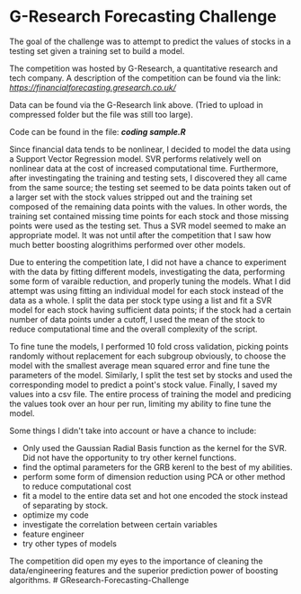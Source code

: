 # G-Research Forecasting Challenge

The goal of the challenge was to attempt to predict the values of stocks in a testing set given a training set to build a model. 

The competition was hosted by G-Research, a quantitative research and tech company. A description of the competition can be found via the link:
*https://financialforecasting.gresearch.co.uk/*

Data can be found via the G-Research link above. (Tried to upload in compressed folder but the file was still too large).

Code can be found in the file: **_coding sample.R_**

Since financial data tends to be nonlinear, I decided to model the data using a Support Vector Regression model. SVR performs relatively well on nonlinear data at the cost of increased computational time. Furthermore, after investingating the training and testing sets, I discovered they all came from the same source; the testing set seemed to be data points taken out of a larger set with the stock values stripped out and the training set composed of the remaining data points with the values. In other words, the training set contained missing time points for each stock and those missing points were used as the testing set. Thus a SVR model seemed to make an appropriate model. 
It was not until after the competition that I saw how much better boosting alogrithims performed over other models. 

Due to entering the competition late, I did not have a chance to experiment with the data by fitting different models, investigating the data, performing some form of varaible reduction, and properly tuning the models. What I did attempt was using fitting an individual model for each stock instead of the data as a whole. I split the data per stock type using a list and fit a SVR model for each stock having sufficient data points; if the stock had a certain number of data points under a cutoff, I used the mean of the stock to reduce computational time and the overall complexity of the script. 

To fine tune the models, I performed 10 fold cross validation, picking points randomly without replacement for each subgroup obviously, to choose the model with the smallest average mean squared error and fine tune the parameters of the model. Similarly, I split the test set by stocks and used the corresponding model to predict a point's stock value. Finally, I saved my values into a csv file.
The entire process of training the model and predicing the values took over an hour per run, limiting my ability to fine tune the model. 

Some things I didn't take into account or have a chance to include:
 - Only used the Gaussian Radial Basis function as the kernel for the SVR. Did not have the opportunity to try other kernel functions. 
 - find the optimal parameters for the GRB kerenl to the best of my abilities. 
 - perform some form of dimension reduction using PCA or other method to reduce computational cost
 - fit a model to the entire data set and hot one encoded the stock instead of separating by stock. 
 - optimize my code
 - investigate the correlation between certain variables
 - feature engineer
 - try other types of models


The competition did open my eyes to the importance of cleaning the data/engineering features and the superior prediction power of boosting algorithms. # GResearch-Forecasting-Challenge
